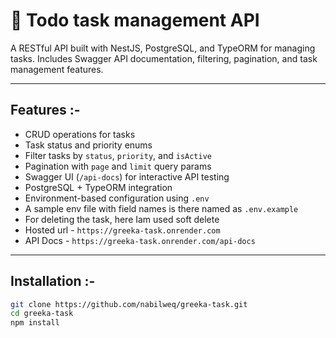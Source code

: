 # 📝 Todo task management API

A RESTful API built with NestJS, PostgreSQL, and TypeORM for managing tasks. Includes Swagger API documentation, filtering, pagination, and task management features.

---

## Features :-

- CRUD operations for tasks
- Task status and priority enums
- Filter tasks by `status`, `priority`, and `isActive`
- Pagination with `page` and `limit` query params
- Swagger UI (`/api-docs`) for interactive API testing
- PostgreSQL + TypeORM integration
- Environment-based configuration using `.env`
- A sample env file with field names is there named as `.env.example`
- For deleting the task, here Iam used soft delete
- Hosted url - `https://greeka-task.onrender.com`
- API Docs - `https://greeka-task.onrender.com/api-docs`

---

## Installation :-

```bash
git clone https://github.com/nabilweq/greeka-task.git
cd greeka-task
npm install
